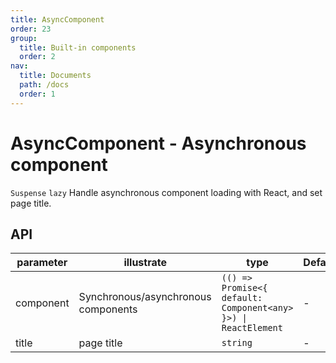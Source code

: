 ```yaml
---
title: AsyncComponent
order: 23
group:
  title: Built-in components
  order: 2
nav:
  title: Documents
  path: /docs
  order: 1
---
```


# AsyncComponent - Asynchronous component

`Suspense` `lazy` Handle asynchronous component loading with React, and set page title.

## API

| parameter | illustrate | type | Defaults |
| --- | --- | --- | --- |
| component | Synchronous/asynchronous components | `(() => Promise<{ default: Component<any> }>) \| ReactElement` | - |
| title | page title | `string` | - |
